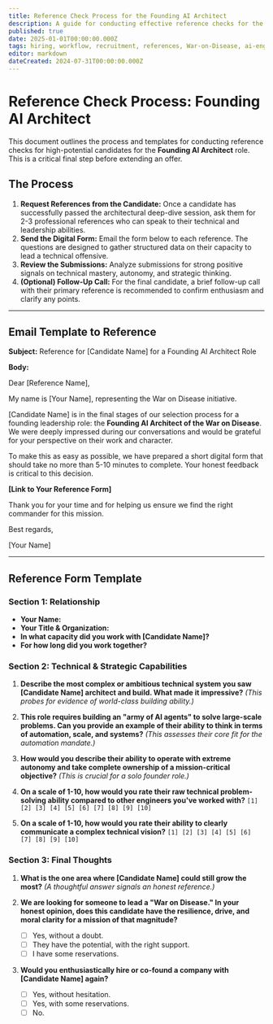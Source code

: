 ```yaml
---
title: Reference Check Process for the Founding AI Architect
description: A guide for conducting effective reference checks for the Founding AI Architect of the War on Disease, including an email template and a structured form.
published: true
date: 2025-01-01T00:00:00.000Z
tags: hiring, workflow, recruitment, references, War-on-Disease, ai-engineer
editor: markdown
dateCreated: 2024-07-31T00:00:00.000Z
---
```


# Reference Check Process: Founding AI Architect

This document outlines the process and templates for conducting reference checks for high-potential candidates for the **Founding AI Architect** role. This is a critical final step before extending an offer.

## The Process

1.  **Request References from the Candidate:** Once a candidate has successfully passed the architectural deep-dive session, ask them for 2-3 professional references who can speak to their technical and leadership abilities.
2.  **Send the Digital Form:** Email the form below to each reference. The questions are designed to gather structured data on their capacity to lead a technical offensive.
3.  **Review the Submissions:** Analyze submissions for strong positive signals on technical mastery, autonomy, and strategic thinking.
4.  **(Optional) Follow-Up Call:** For the final candidate, a brief follow-up call with their primary reference is recommended to confirm enthusiasm and clarify any points.

---

## Email Template to Reference

**Subject:** Reference for [Candidate Name] for a Founding AI Architect Role

**Body:**

Dear [Reference Name],

My name is [Your Name], representing the War on Disease initiative.

[Candidate Name] is in the final stages of our selection process for a founding leadership role: the **Founding AI Architect of the War on Disease**. We were deeply impressed during our conversations and would be grateful for your perspective on their work and character.

To make this as easy as possible, we have prepared a short digital form that should take no more than 5-10 minutes to complete. Your honest feedback is critical to this decision.

**[Link to Your Reference Form]**

Thank you for your time and for helping us ensure we find the right commander for this mission.

Best regards,

[Your Name]

---

## Reference Form Template

### Section 1: Relationship
*   **Your Name:**
*   **Your Title & Organization:**
*   **In what capacity did you work with [Candidate Name]?**
*   **For how long did you work together?**

### Section 2: Technical & Strategic Capabilities
1.  **Describe the most complex or ambitious technical system you saw [Candidate Name] architect and build. What made it impressive?**
    *(This probes for evidence of world-class building ability.)*

2.  **This role requires building an "army of AI agents" to solve large-scale problems. Can you provide an example of their ability to think in terms of automation, scale, and systems?**
    *(This assesses their core fit for the automation mandate.)*

3.  **How would you describe their ability to operate with extreme autonomy and take complete ownership of a mission-critical objective?**
    *(This is crucial for a solo founder role.)*

4.  **On a scale of 1-10, how would you rate their raw technical problem-solving ability compared to other engineers you've worked with?**
    `[1] [2] [3] [4] [5] [6] [7] [8] [9] [10]`

5.  **On a scale of 1-10, how would you rate their ability to clearly communicate a complex technical vision?**
    `[1] [2] [3] [4] [5] [6] [7] [8] [9] [10]`

### Section 3: Final Thoughts
1.  **What is the one area where [Candidate Name] could still grow the most?**
    *(A thoughtful answer signals an honest reference.)*

2.  **We are looking for someone to lead a "War on Disease." In your honest opinion, does this candidate have the resilience, drive, and moral clarity for a mission of that magnitude?**
    *   [ ] Yes, without a doubt.
    *   [ ] They have the potential, with the right support.
    *   [ ] I have some reservations.

3.  **Would you enthusiastically hire or co-found a company with [Candidate Name] again?**
    *   [ ] Yes, without hesitation.
    *   [ ] Yes, with some reservations.
    *   [ ] No. 